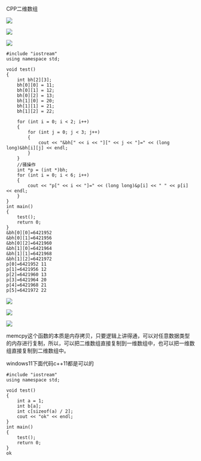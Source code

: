CPP二维数组

![](https://gitee.com/hxc8/images3/raw/master/img/202407172224877.jpg)

![](https://gitee.com/hxc8/images2/raw/master/img/202407172224328.jpg)

![](https://gitee.com/hxc8/images2/raw/master/img/202407172224258.jpg)

```
#include "iostream"
using namespace std;

void test()
{
    int bh[2][3];
    bh[0][0] = 11;
    bh[0][1] = 12;
    bh[0][2] = 13;
    bh[1][0] = 20;
    bh[1][1] = 21;
    bh[1][2] = 22;

    for (int i = 0; i < 2; i++)
    {
        for (int j = 0; j < 3; j++)
        {
            cout << "&bh[" << i << "][" << j << "]=" << (long long)&bh[i][j] << endl;
        }
    }
    //骚操作
    int *p = (int *)bh;
    for (int i = 0; i < 6; i++)
    {
        cout << "p[" << i << "]=" << (long long)&p[i] << " " << p[i] << endl;
    }
}
int main()
{
    test();
    return 0;
}
&bh[0][0]=6421952
&bh[0][1]=6421956
&bh[0][2]=6421960
&bh[1][0]=6421964
&bh[1][1]=6421968
&bh[1][2]=6421972
p[0]=6421952 11
p[1]=6421956 12
p[2]=6421960 13
p[3]=6421964 20
p[4]=6421968 21
p[5]=6421972 22
```

![](https://gitee.com/hxc8/images2/raw/master/img/202407172224713.jpg)

 

![](https://gitee.com/hxc8/images2/raw/master/img/202407172224513.jpg)

![](https://gitee.com/hxc8/images2/raw/master/img/202407172224771.jpg)

memcpy这个函数的本质是内存拷贝，只要逻辑上讲得通，可以对任意数据类型的内存进行复制，所以，可以把二维数组直接复制到一维数组中，也可以把一维数组直接复制到二维数组中。

windows11下面代码c++11都是可以的

```
#include "iostream"
using namespace std;

void test()
{
    int a = 1;
    int b[a];
    int c[sizeof(a) / 2];
    cout << "ok" << endl;
}
int main()
{
    test();
    return 0;
}
ok
```